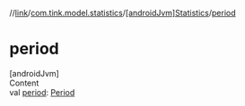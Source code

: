 //[link](../../index.md)/[com.tink.model.statistics](../index.md)/[[androidJvm]Statistics](index.md)/[period](period.md)



# period  
[androidJvm]  
Content  
val [period](period.md): [Period](../../com.tink.model.time/[android-jvm]-period/index.md)  



